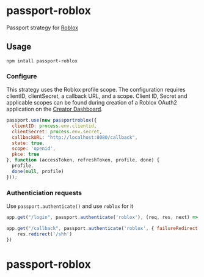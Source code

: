  # passport-roblox

 Passport strategy for [Roblox](https://roblox.com)
 
 ## Usage
 `npm intall passport-roblox`
 
 ### Configure
 This strategy uses the Roblox profile scope. The configuration requires clientID, clientSecret, a callback URL, and a scope.
 Client ID, Secret and applicable scopes can be found during creation of a Roblox OAuth2 application on the [Creator Dashboard](https://create.roblox.com/credentials).
 
```js
passport.use(new passportroblox({
  clientID: process.env.clientid,
  clientSecret: process.env.secret,
  callbackURL: "http://localhost:8080/callback",
  state: true,
  scope: 'openid',
  pkce: true
}, function (accessToken, refreshToken, profile, done) {
  profile.
  done(null, profile)
}));
```

### Authenticiation requests
Use `passport.authenticate()` and use `roblox` for it

```js
app.get("/login", passport.authenticate('roblox'), (req, res, next) => { });

app.get("/callback", passport.authenticate('roblox', { failureRedirect: '/authfail'}), async (req, res) => {
    res.redirect('/shh')
})
```
 
# passport-roblox
